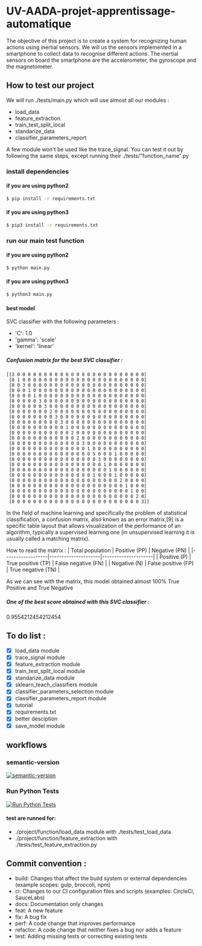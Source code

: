 # UV-AADA-projet-apprentissage-automatique
The objective of this project is to create a system for recognizing human actions using inertial sensors. We will us the sensors implemented in a smartphone to collect data to recognise different actions. The inertial sensors on board the smartphone are the accelerometer, the gyroscope and the magnetometer.

## How to test our project

We will run ./tests/main.py which will use almost all our modules :
- load_data
- feature_extraction
- train_test_split_local
- standarize_data
- classifier_parameters_report

A few module won't be used like the trace_signal. You can test it out by following the same steps, except running their ./tests/"function_name".py

### install dependencies

#### if you are using python2

``` bash
$ pip install -r requirements.txt
```

#### if you are using python3

``` bash
$ pip3 install -r requirements.txt
```

### run our main test function

#### if you are using python2

``` bash
$ python main.py
```

#### if you are using python3

``` bash
$ python3 main.py
```

#### best model

SVC classifier with the following parameters :
- 'C': 1.0
- 'gamma': 'scale'
- 'kernel': 'linear'

##### Confusion matrix for the best SVC classifier :

```
[[3 0 0 0 0 0 0 0 0 0 0 0 0 0 0 0 0 0 0 0 0 0 0 0 0]
 [0 1 0 0 0 0 0 0 0 0 0 0 0 0 0 0 0 0 0 0 0 0 0 0 0]
 [0 0 3 0 0 0 0 0 0 0 0 0 0 0 0 0 0 0 0 0 0 0 0 0 0]
 [0 0 0 1 0 0 0 0 0 0 0 0 0 0 0 0 0 0 0 0 0 0 0 0 0]
 [0 0 0 0 1 0 0 0 0 0 0 0 0 0 0 0 0 0 0 0 0 0 0 0 0]
 [0 0 0 0 0 3 0 0 0 0 0 0 0 0 0 0 0 0 0 0 0 0 0 0 0]
 [0 0 0 0 0 0 3 0 0 0 0 0 0 0 0 0 0 0 0 0 0 0 0 0 0]
 [0 0 0 0 0 0 0 2 0 0 0 0 0 0 0 0 0 0 0 0 0 0 0 0 0]
 [0 0 0 0 0 0 0 0 3 0 0 0 0 0 0 0 0 0 0 0 0 0 0 0 0]
 [0 0 0 0 0 0 0 0 0 3 0 0 0 0 0 0 0 0 0 0 0 0 0 0 0]
 [0 0 0 0 0 0 0 0 0 0 1 0 0 0 0 0 0 0 0 0 0 0 0 0 0]
 [0 0 0 0 0 0 0 0 0 0 0 2 0 0 0 0 0 0 0 0 0 0 0 0 0]
 [0 0 0 0 0 0 0 0 0 0 0 0 2 0 0 0 0 0 0 0 0 0 0 0 0]
 [0 0 0 0 0 0 0 0 0 0 0 0 0 3 0 0 0 0 0 0 0 0 0 0 0]
 [0 0 0 0 0 0 0 0 0 0 0 0 0 0 1 0 0 0 0 0 0 0 0 0 0]
 [0 0 0 0 0 0 0 0 0 0 0 0 0 0 0 5 0 0 0 1 0 0 0 0 0]
 [0 0 0 0 0 0 0 0 0 0 0 0 0 0 0 0 3 0 0 0 0 0 0 0 0]
 [0 0 0 0 0 0 0 0 0 0 0 0 0 0 0 0 0 1 0 0 0 0 0 0 0]
 [0 0 0 0 0 0 0 0 0 0 0 0 0 0 0 0 0 0 1 0 0 0 0 0 0]
 [0 0 0 0 0 0 0 0 0 0 0 0 0 0 0 1 0 0 0 1 0 0 0 0 0]
 [0 0 0 0 0 0 0 0 0 0 0 0 0 0 0 0 0 0 0 0 2 0 0 0 0]
 [0 0 0 0 0 0 0 0 0 0 0 0 0 0 0 0 0 0 0 0 0 1 0 0 0]
 [0 0 0 0 0 0 0 0 0 0 0 0 0 0 0 0 0 0 0 0 0 0 1 0 0]
 [0 0 0 0 0 0 0 0 0 0 0 0 0 0 0 0 0 0 0 0 0 0 0 2 0]
 [0 0 0 0 0 0 0 0 0 0 0 0 0 0 0 0 0 0 0 0 0 0 0 0 3]]
```

In the field of machine learning and specifically the problem of statistical classification, a confusion matrix, also known as an error matrix,[9] is a specific table layout that allows visualization of the performance of an algorithm, typically a supervised learning one (in unsupervised learning it is usually called a matching matrix).

How to read the matrix :
| Total population |    Positive (PP)    |    Negative (PN)    |
|------------------|---------------------|---------------------|
|   Positive (P)   | True positive (TP)  | False negative (FN) |
|   Negative (N)   | False positive (FP) | True negative (TN)  |

As we can see with the matrix, this model obtained almost 100% True Positive and True Negative

##### One of the best score obtained with this SVC classifier :

0.9554212454212454

## To do list :

- [X] load_data module
- [X] trace_signal module
- [X] feature_extraction module
- [X] train_test_split_local module
- [X] standarize_data module
- [x] sklearn_teach_classifiers module
- [x] classifier_parameters_selection module
- [x] classifier_parameters_report module
- [x] tutorial
- [x] requirements.txt
- [X] better desciption
- [X] save_model module

## workflows

### semantic-version

[![semantic-version](https://img.shields.io/github/workflow/status/LazyKeru/UV-AADA-projet-apprentissage-automatique/Semantic-version?style=plastic)](https://github.com/LazyKeru/UV-AADA-projet-apprentissage-automatique/actions/workflows/semantic-versioning.yml)

### Run Python Tests
[![Run Python Tests](https://img.shields.io/github/workflow/status/LazyKeru/UV-AADA-projet-apprentissage-automatique/Semantic-version?style=plastic)](https://github.com/LazyKeru/UV-AADA-projet-apprentissage-automatique/actions/workflows/python-tests.yml)
#### test are runned for:
- ./project/function/load_data module with ./tests/test_load_data
- ./project/function/feature_extraction with ./tests/test_feature_extraction.py

## Commit convention :
- build: Changes that affect the build system or external dependencies (example scopes: gulp, broccoli, npm)
- ci: Changes to our CI configuration files and scripts (examples: CircleCi, SauceLabs)
- docs: Documentation only changes
- feat: A new feature
- fix: A bug fix
- perf: A code change that improves performance
- refactor: A code change that neither fixes a bug nor adds a feature
- test: Adding missing tests or correcting existing tests
